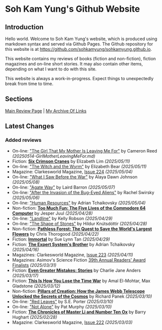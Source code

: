 # Soh Kam Yung's Github Website

## Introduction

Hello world. Welcome to Soh Kam Yung's website, which is produced using markdown syntax and served via Github Pages. The Github repository for this website is at <https://github.com/sohkamyung/sohkamyung.github.io>.

This website contains my reviews of books (fiction and non-fiction), fiction magazines and on-line short stories. It may also contain other items, depending on what I want to do with this site.

This website is always a work-in-progress. Expect things to unexpectedly break from time to time.

## Sections

[Main Review Page](reviews/README.md) | [My Archive Of Links](links/README.md)

## Latest Changes

### Added reviews

- On-line: ["The Girl That My Mother Is Leaving Me For"](reviews/online/2025/20250514-GirlMotherLeavingMeFor.md) by Cameron Reed *(20250514-GirlMotherLeavingMeFor.md)*
- Fiction: [**Six Crimson Cranes**](reviews/fiction/2025/20250511-SixCrimsonCranes.md) by Elizabeth Lim *(2025/05/11)*
- On-line: ["The Witch and the Wyrm"](reviews/online/2025/20250511-WitchWyrm.md) by Elizabeth Bear *(2025/05/11)*
- Magazine: Clarkesworld Magazine, [Issue 224](reviews/magazines/Clarkesworld/20250504-Clarkesworld224.md) *(2025/05/04)*
- On-line: ["What I Saw Before the War"](reviews/online/2025/20250508-SawBeforeWar.md) by Alaya Dawn Johnson *(2025/05/08)*
- On-line: ["Agate Way"](reviews/online/2025/20250507-AgateWay.md) by Laird Barron *(2025/05/07)*
- On-line: ["After the Invasion of the Bug-Eyed Aliens"](reviews/online/2025/20250506-AfterInvasionBugEyedAliens.md) by Rachel Swirsky *(2025/05/06)*
- On-line: ["Human Resources"](reviews/online/2025/20250504-HumanResources.md) by Adrian Tchaikovsky *(2025/05/04)*
- Non-fiction: [**Too Much Fun: The Five Lives of the Commodore 64 Computer**](reviews/nonfiction/2025/20250428-TooMuchFun.md) by Jesper Juul *(2025/04/28)*
- On-line: ["Landline"](reviews/online/2025/20250429-Landline.md) by Kelly Robson *(2025/04/29)*
- On-line: ["The Shape of Stones"](reviews/online/2025/20250428-ShapeStones.md) by Hildur Knútsdóttir *(2025/04/28)*
- Non-fiction: [**Pathless Forest: The Quest to Save the World's Largest Flowers**](reviews/nonfiction/2025/20250422-PathlessForest.md) by Chris Thorogood *(2025/04/22)*
- Fiction: [**Immortal**](reviews/fiction/2025/20250429-Immortal.md) by Sue Lynn Tan *(2025/04/29)*
- Fiction: [**The Expert System's Brother**](reviews/fiction/2025/20250416-ExpertSystemBrother.md) by Adrian Tchaikovsky *(2025/04/16)*
- Magazines: Clarkesworld Magazine, [Issue 223](reviews/magazines/Clarkesworld/20250411-Clarkesworld223.md) *(2025/04/11)*
- Magazines: Asimov's Science Fiction [39th Annual Readers’ Award Finalists](reviews/magazines/AsimovsScienceFiction/20250331-39ReadersAwardFinalist.md) *(2025/03/31)*
- Fiction: [**Even Greater Mistakes: Stories**](reviews/fiction/2025/20250317-EvenGreaterMistakes.md) by Charlie Jane Anders *(2025/03/17)*
- Fiction: [**This Is How You Lose the Time War**](reviews/fiction/2025/20250312-HowLoseTimeWar.md) by Amal El-Mohtar, Max Gladstone *(2025/03/12)*
- Non-fiction: [**Pillars of Creation: How the James Webb Telescope Unlocked the Secrets of the Cosmos**](reviews/nonfiction/2025/20250310-PillarsOfCreation.md) by Richard Panek *(2025/03/10)*
- On-line: ["Red Leaves"](reviews/online/2025/20250310-RedLeaves.md) by S.E. Porter *(2025/03/10)*
- On-line: ["Not Alone"](reviews/online/2025/20250310-NotAlone.md) by Pat Murphy *(2025/03/10)*
- Fiction: [**The Chronicles of Master Li and Number Ten Ox**](reviews/fiction/2025/20250228-ChroniclesMasterLiNumberTenOx.md) by Barry Hughart *(2025/02/28)*
- Magazine: Clarkesworld Magazine, [Issue 222](reviews/magazines/Clarkesworld/20250303-Clarkesworld222.md) *(2025/03/03)*

